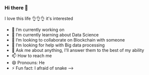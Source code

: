 ### Hi there 👋

I love this life 👌👌👌 it's interested 

- 🔭 I’m currently working on 
- 🌱 I’m currently learning about Data Science
- 👯 I’m looking to collaborate on Blockchain with someone 
- 🤔 I’m looking for help with Big data processing 
- 💬 Ask me about anything, I'll answer them to the best of my ability
- 📫 How to reach me 
- 😄 Pronouns: He
- ⚡ Fun fact: I afraid of snake
-->
